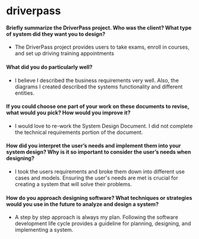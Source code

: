 # driverpass

#### Briefly summarize the DriverPass project. Who was the client? What type of system did they want you to design?
 -   The DriverPass project provides users to take exams, enroll in courses, and set up driving training appointments

#### What did you do particularly well?
 - I believe I described the business requirements very well. Also, the diagrams I created described the systems functionality and different entities.
 
#### If you could choose one part of your work on these documents to revise, what would you pick? How would you improve it?
 - I would love to re-work the System Design Document. I did not complete the technical requirements portion of the document.
 
#### How did you interpret the user’s needs and implement them into your system design? Why is it so important to consider the user’s needs when designing?
 - I took the users requirements and broke them down into different use cases and models. Ensuring the user's needs are met is crucial for creating a system that will solve their problems. 
 
#### How do you approach designing software? What techniques or strategies would you use in the future to analyze and design a system?
 - A step by step approach is always my plan. Following the software development life cycle provides a guideline for planning, designing, and implementing a system.
